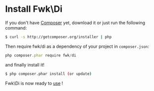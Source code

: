 # Install Fwk\Di

If you don't have [Composer](http://getcomposer.org) yet, download it or just run the following command:

``` sh
$ curl -s http://getcomposer.org/installer | php
```

Then require fwk/di as a dependency of your project in ```composer.json```:
``` javascript
php composer.phar require fwk/di
```

and finally install it!
``` sh
$ php composer.phar install (or update)
```

Fwk\Di is now ready to [use](./usage.md) !